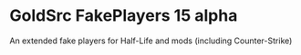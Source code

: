 # GoldSrc FakePlayers 15 alpha
An extended fake players for Half-Life and mods (including Counter-Strike)
